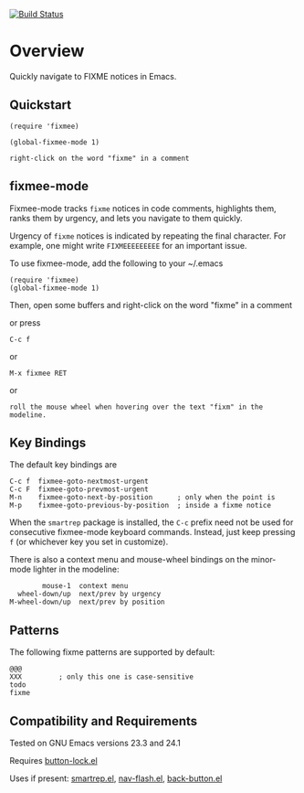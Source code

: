 [![Build Status](https://secure.travis-ci.org/rolandwalker/fixmee.png)](http://travis-ci.org/rolandwalker/fixmee)

Overview
========

Quickly navigate to FIXME notices in Emacs.

Quickstart
----------

	(require 'fixmee)

	(global-fixmee-mode 1)

	right-click on the word "fixme" in a comment

fixmee-mode
-----------

Fixmee-mode tracks `fixme` notices in code comments, highlights them,
ranks them by urgency, and lets you navigate to them quickly.

Urgency of `fixme` notices is indicated by repeating the final character.
For example, one might write `FIXMEEEEEEEEE` for an important issue.

To use fixmee-mode, add the following to your ~/.emacs

	(require 'fixmee)
	(global-fixmee-mode 1)

Then, open some buffers and right-click on the word "fixme" in a
comment

or press

	C-c f

or

	M-x fixmee RET

or

	roll the mouse wheel when hovering over the text "fixm" in the modeline.

Key Bindings
------------

The default key bindings are

	C-c f  fixmee-goto-nextmost-urgent
	C-c F  fixmee-goto-prevmost-urgent
	M-n    fixmee-goto-next-by-position      ; only when the point is
	M-p    fixmee-goto-previous-by-position  ; inside a fixme notice

When the `smartrep` package is installed, the `C-c` prefix need not
be used for consecutive fixmee-mode keyboard commands.  Instead, just
keep pressing `f` (or whichever key you set in customize).

There is also a context menu and mouse-wheel bindings on the
minor-mode lighter in the modeline:

            mouse-1  context menu
      wheel-down/up  next/prev by urgency
    M-wheel-down/up  next/prev by position

Patterns
--------

The following fixme patterns are supported by default:

    @@@
    XXX         ; only this one is case-sensitive
    todo
    fixme

Compatibility and Requirements
------------------------------
Tested on GNU Emacs versions 23.3 and 24.1

Requires [button-lock.el](http://github.com/rolandwalker/button-lock)

Uses if present: [smartrep.el](http://github.com/myuhe/smartrep.el), [nav-flash.el](http://github.com/rolandwalker/nav-flash), [back-button.el](http://github.com/rolandwalker/back-button)
